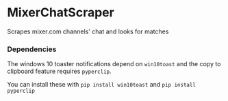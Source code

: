 # MixerChatScraper
Scrapes mixer.com channels' chat and looks for matches

### Dependencies
The windows 10 toaster notifications depend on `win10toast` and the copy to clipboard feature requires `pyperclip`.

You can install these with `pip install win10toast` and  `pip install pyperclip`
